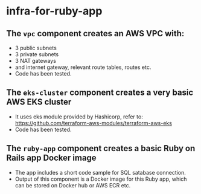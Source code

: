 
# infra-for-ruby-app

## The `vpc` component creates an AWS VPC with:
- 3 public subnets
- 3 private subnets
- 3 NAT gateways
- and internet gateway, relevant route tables, routes etc.
- Code has been tested.

## The `eks-cluster` component creates a very basic AWS EKS cluster
- It uses eks module provided by Hashicorp, refer to: https://github.com/terraform-aws-modules/terraform-aws-eks
- Code has been tested.

## The `ruby-app` component creates a basic Ruby on Rails app Docker image
- The app includes a short code sample for SQL satabase connection.
- Output of this component is a Docker image for this Ruby app, which can be stored on Docker hub or AWS ECR etc.
